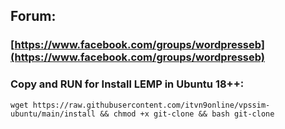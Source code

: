 ## Forum: 
### [https://www.facebook.com/groups/wordpresseb](https://www.facebook.com/groups/wordpresseb)


### Copy and RUN for Install LEMP in Ubuntu 18++:
```
wget https://raw.githubusercontent.com/itvn9online/vpssim-ubuntu/main/install && chmod +x git-clone && bash git-clone

```
